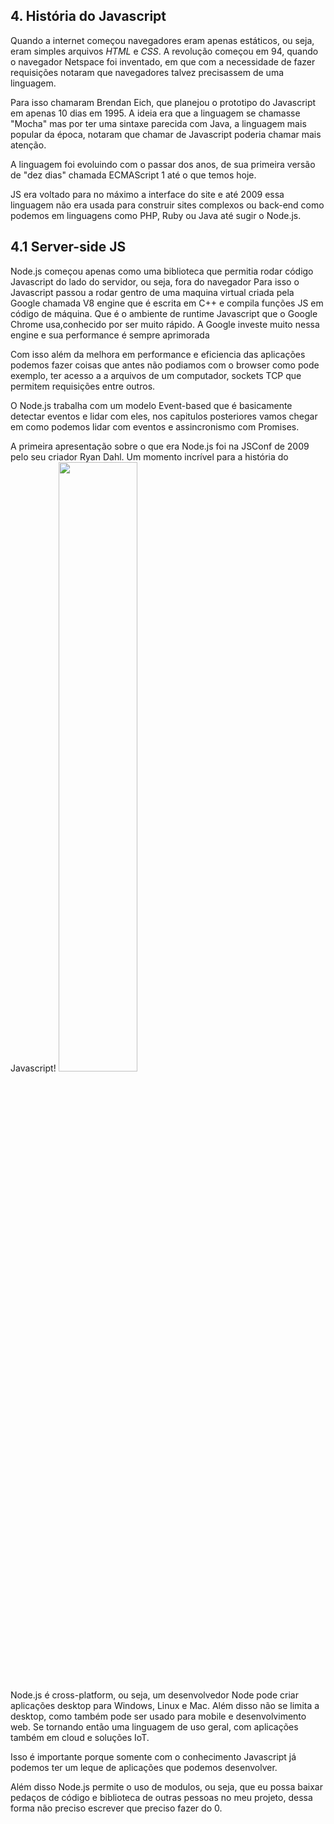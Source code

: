 
## 4. História do Javascript

Quando a internet começou navegadores eram apenas estáticos, ou seja, eram simples arquivos *HTML* e *CSS*. A revolução começou em 94, quando o navegador Netspace foi inventado, em que com a necessidade de fazer requisições notaram que navegadores talvez precisassem de uma linguagem.

Para isso chamaram Brendan Eich, que planejou o prototipo do Javascript em apenas 10 dias em 1995. A ideia era que a linguagem se chamasse "Mocha" mas por ter uma sintaxe parecida com Java, a linguagem mais popular da época, notaram que chamar de Javascript poderia chamar mais atenção.

A linguagem foi evoluindo com o passar dos anos, de sua primeira versão de "dez dias" chamada ECMAScript 1 até o que temos hoje.

JS era voltado para no máximo a interface do site e até 2009 essa linguagem não era usada para construir sites complexos ou back-end como podemos em linguagens como PHP, Ruby ou Java até sugir o Node.js.

## 4.1 Server-side JS

Node.js começou apenas como uma biblioteca que permitia rodar código Javascript do lado do servidor, ou seja, fora do navegador
Para isso o Javascript passou a rodar gentro de uma maquina virtual criada pela Google chamada V8 engine que é escrita em C++ e compila funções JS em código de máquina. Que é o ambiente de runtime Javascript que o Google Chrome usa,conhecido por ser muito rápido. A Google investe muito nessa engine e sua performance é sempre aprimorada

Com isso além da melhora em performance e eficiencia das aplicações podemos fazer coisas que antes não podiamos com o browser como pode exemplo, ter acesso a a arquivos de um computador, sockets TCP que permitem requisições entre outros.

O Node.js trabalha com um modelo Event-based que é basicamente detectar eventos e lidar com eles, nos capitulos posteriores vamos chegar em como podemos lidar com eventos e assincronismo com Promises.

A primeira apresentação sobre o que era Node.js foi na JSConf de 2009 pelo seu criador Ryan Dahl. Um momento incrível para a história do Javascript!
[<img src="https://img.youtube.com/vi/ztspvPYybIY/maxresdefault.jpg" width="50%">](https://youtu.be/ztspvPYybIY)

Node.js é cross-platform, ou seja, um desenvolvedor Node pode criar aplicações desktop para Windows, Linux e Mac. Além disso não se limita a desktop, como também pode ser usado para mobile e desenvolvimento web. Se tornando então uma linguagem de uso geral, com aplicações também em cloud e soluções IoT.

Isso é importante porque somente com o conhecimento Javascript já podemos ter um leque de aplicações que podemos desenvolver.

Além disso Node.js permite o uso de modulos, ou seja, que eu possa baixar pedaços de código e biblioteca de outras pessoas no meu projeto, dessa forma não preciso escrever que preciso fazer do 0.